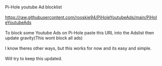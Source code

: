 Pi-Hole youtube Ad blocklist<br><br>
https://raw.githubusercontent.com/rooskie94/PiHoleYoutubeAds/main/PiHoleYoutubeAds <br><br>
To block some Youtube Ads on Pi-Hole paste this URL into the Adslist then update gravity(This wont block all ads) <br><br>
I know theres other ways, but this works for now and its easy and simple. <br><br>
Will try to keep this updated.
